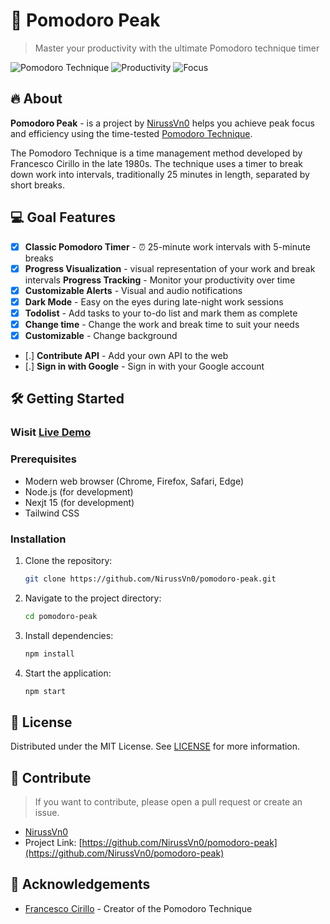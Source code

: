 # 🍅 Pomodoro Peak

> Master your productivity with the ultimate Pomodoro technique timer

![Pomodoro Technique](https://img.shields.io/badge/technique-pomodoro-orange)
![Productivity](https://img.shields.io/badge/productivity-enhanced-blue)
![Focus](https://img.shields.io/badge/focus-improved-green)

## 🔥 About
**Pomodoro Peak** - is a project by [NirussVn0](https://github.com/NirussVn0/pomodoro-peak) helps you achieve peak focus and efficiency using the time-tested [Pomodoro Technique](https://en.wikipedia.org/wiki/Pomodoro_Technique).

The Pomodoro Technique is a time management method developed by Francesco Cirillo in the late 1980s. The technique uses a timer to break down work into intervals, traditionally 25 minutes in length, separated by short breaks.

## 💻 Goal Features
- [x] **Classic Pomodoro Timer** - ⏰ 25-minute work intervals with 5-minute breaks
- [x] **Progress Visualization** - visual representation of your work and break intervals **Progress Tracking** - Monitor your productivity over time
- [x] **Customizable Alerts** - Visual and audio notifications
- [x] **Dark Mode** - Easy on the eyes during late-night work sessions
- [x] **Todolist** - Add tasks to your to-do list and mark them as complete
- [x] **Change time** - Change the work and break time to suit your needs
- [x] **Customizable** - Change background
- [.] **Contribute API** - Add your own API to the web
- [.] **Sign in with Google** - Sign in with your Google account

## 🛠️ Getting Started

### Wisit [Live Demo](https://sabicoder.xyz/pomodoro/)

### Prerequisites

- Modern web browser (Chrome, Firefox, Safari, Edge)
- Node.js (for development)
- Nexjt 15 (for development)
- Tailwind CSS

### Installation

1. Clone the repository:
   ```bash
   git clone https://github.com/NirussVn0/pomodoro-peak.git
   ```

2. Navigate to the project directory:
   ```bash
   cd pomodoro-peak
   ```

3. Install dependencies:
   ```bash
   npm install
   ```

4. Start the application:
   ```bash
   npm start
   ```


## 📄 License

Distributed under the MIT License. See [LICENSE](LICENSE) for more information.

## 🤝 Contribute
> If you want to contribute, please open a pull request or create an issue.

- [NirussVn0](niruss-nou-dev.xyz)
- Project Link: [https://github.com/NirussVn0/pomodoro-peak](https://github.com/NirussVn0/pomodoro-peak)

## 🙏 Acknowledgements

- [Francesco Cirillo](https://francescocirillo.com/) - Creator of the Pomodoro Technique